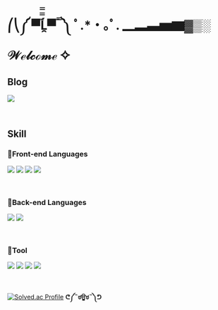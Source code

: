 <p>
 
</p>

# ⎛⎝༼ ▀̿̿Ĺ̯̿̿▀̿ ̿ ༽ ﾟ.*・｡ﾟ. ▁▂▃▅▆▓▒░    𝒲ℯ𝓁𝒸ℴ𝓂ℯ ✧



##  Blog 
<p>
 <a href="https://luz315.tistory.com/" target="_blank"><img src="https://img.shields.io/badge/Tistory-DD0B78?style=for-the-badge&logo=Tistory&logoColor=white"/></a>
 
</p>

<br>

## Skill 
### 🥕Front-end Languages

<p>
  <img src="https://img.shields.io/badge/html5-E34F26?style=for-the-badge&logo=html5&logoColor=white">
  <img src="https://img.shields.io/badge/css-1572B6?style=for-the-badge&logo=css3&logoColor=white">
  <img src="https://img.shields.io/badge/javascript-F7DF1E?style=for-the-badge&logo=javascript&logoColor=black"> 
  <img src="https://img.shields.io/badge/react-61DAFB?style=for-the-badge&logo=react&logoColor=black"> 
</p>

  <br>  
  
### 🥕Back-end Languages

<p>
  <img src="https://img.shields.io/badge/Java-007396.svg?&style=for-the-badge&logo=Java&logoColor=white"> 
  <img src="https://img.shields.io/badge/spring-6DB33F?style=for-the-badge&logo=spring&logoColor=white">
</p>
 
  <br>

### 🥕Tool
<p>

 
  <img src="https://img.shields.io/badge/Eclipse%20IDE-2C2255.svg?&style=for-the-badge&logo=Eclipse%20IDE&logoColor=white">
  <img src="https://img.shields.io/badge/Intellijidea-000000?&style=for-the-badge&logo=Intellijidea&logoColor=white">
  <img src="https://img.shields.io/badge/git-F05032?style=for-the-badge&logo=git&logoColor=white">
  <img src="https://img.shields.io/badge/Visual%20Studio%20Code-007ACC.svg?&style=for-the-badge&logo=Visual%20Studio%20Code&logoColor=white">


 
</p> 

<br>


  [![Solved.ac Profile](http://mazassumnida.wtf/api/v2/generate_badge?boj=hermosa65)](https://solved.ac/hermosa65/) **ᕦ༼˵ಠਊಠ˵༽ᕤ**
